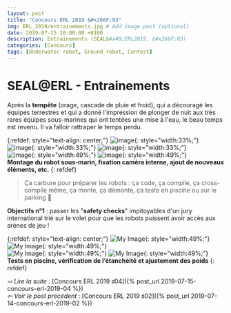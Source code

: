 ```yaml
---
layout: post
title: "Concours ERL 2019 &#x266F;03"
img: ERL_2019/entrainements.jpg # Add image post (optional)
date: 2019-07-15 10:00:00 +0100
description: Entrainements (SEAL&#x40;ERL2019, &#x266F;03)
categories: [Concours]
tags: [Underwater robot, Ground robot, Contest]
---
```



# SEAL&#x40;ERL - Entrainements
 
Après la **tempête** (orage, cascade de pluie et froid), qui a découragé les équipes terrestres et qui a donné l'impression de plonger de nuit aux très rares équipes sous-marines qui ont tentées une mise à l'eau, le beau temps est revenu. Il va falloir rattraper le temps perdu. 


{:refdef: style="text-align: center;"}
![image](/assets/img/ERL_2019/preparatifs_01.jpg){: style="width:33%;"} ![image](/assets/img/ERL_2019/preparatifs_02.jpg){: style="width:33%;"} ![image](/assets/img/ERL_2019/preparatifs_03.jpg){: style="width:33%;"}<br/>
![image](/assets/img/ERL_2019/preparatifs_04.jpg){: style="width:49%;"} ![image](/assets/img/ERL_2019/preparatifs_05.jpg){: style="width:49%;"}<br/> 
**Montage du robot sous-marin, fixation caméra interne, ajout de nouveaux éléments, etc.**
{: refdef}


> Ça carbure pour préparer les robots : ça code, ça compile, ça cross-compile même, ça monte, ça démonte, ça teste en piscine ou sur le parking 🤯 
 

**Objectifs n°1** : passer les "**safety checks**" impitoyables d'un jury international trié sur le volet pour que les robots puissent avoir accès aux arènes de jeu !



	
{:refdef: style="text-align: center;"}
![My Image](/assets/img/ERL_2019/tests_01.jpg){: style="width:49%;"} ![My Image](/assets/img/ERL_2019/tests_02.jpg){: style="width:49%;"}<br/>
![My Image](/assets/img/ERL_2019/tests_03.jpg){: style="width:49%;"} ![My Image](/assets/img/ERL_2019/tests_04.jpg){: style="width:49%;"}<br/>
**Tests en piscine, vérification de l’étanchéité et ajustement des poids**
{: refdef}


*&#x21E8; Lire la suite* : [Concours ERL 2019 &#x266F;04]({% post_url 2019-07-15-concours-erl-2019-04 %}) <br/>
*&#x21E6; Voir le post précédent* : [Concours ERL 2019 &#x266F;02]({% post_url 2019-07-14-concours-erl-2019-02 %})

<!-- *&#x2192; Découvrir l'édition 2020* : [Concours ERL 2020 &#x266F;O1]({% post_url 2019-07-13-concours-erl-2019-01 %}) -->
<!-- *&#x2192; Revivre l'édition 2019* : [Concours ERL 2019 &#x266F;O1]({% post_url 2019-07-13-concours-erl-2019-01 %}) -->